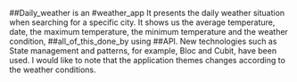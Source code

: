 ##Daily_weather is an #weather_app
It presents the daily weather situation when searching for a specific city.
It shows us the average temperature, date, the maximum temperature, the minimum temperature and the weather condition,
##all_of_this_done_by using  ##API.
New technologies such as State management and patterns, for example, Bloc and Cubit, have been used.
I would like to note that the application themes changes according to the weather conditions.
